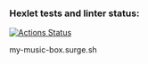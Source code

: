 ### Hexlet tests and linter status:
[![Actions Status](https://github.com/Valsym/layout-designer-project-lvl2/workflows/hexlet-check/badge.svg)](https://github.com/Valsym/layout-designer-project-lvl2/actions)

my-music-box.surge.sh